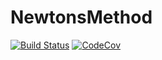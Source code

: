 # NewtonsMethod

[![Build Status](https://travis-ci.com/malaf2/NewtonsMethod.jl.svg?branch=master)](https://travis-ci.com/malaf2/NewtonsMethod.jl)
[![CodeCov](https://codecov.io/gh/malaf2/NewtonsMethod.jl/branch/master/graph/badge.svg)](https://codecov.io/gh/malaf2/NewtonsMethod.jl)
